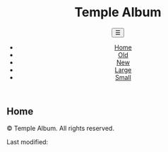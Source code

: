 <!DOCTYPE html>
<html lang="en">
<head>
    <meta charset="UTF-8">
    <meta name="viewport" content="width=device-width, initial-scale=1.0">
    <title>Filtered Temple Album</title>
    <link rel="stylesheet" href="styles/filtered-temples.css">
    <link rel="stylesheet" href="styles/filtered-temples-large.css" media="(min-width: 768px)">
    <link href="https://fonts.googleapis.com/css2?family=Roboto:wght@400;700&display=swap" rel="stylesheet">
    <script defer src="scripts/filtered-temples.js"></script>
</head>
<body>
    <header>
        <h1>Temple Album</h1>
        <nav>
            <button id="hamburger">&#9776;</button>
            <ul id="menu">
                <li><a href="#" data-filter="home">Home</a></li>
                <li><a href="#" data-filter="old">Old</a></li>
                <li><a href="#" data-filter="new">New</a></li>
                <li><a href="#" data-filter="large">Large</a></li>
                <li><a href="#" data-filter="small">Small</a></li>
            </ul>
        </nav>
    </header>
    <main>
        <h2>Home</h2>
        <div id="temple-cards" class="gallery"></div>
    </main>
    <footer>
        <p>&copy; <span id="year"></span> Temple Album. All rights reserved.</p>
        <p>Last modified: <span id="lastModified"></span></p>
    </footer>
</body>
</html>
